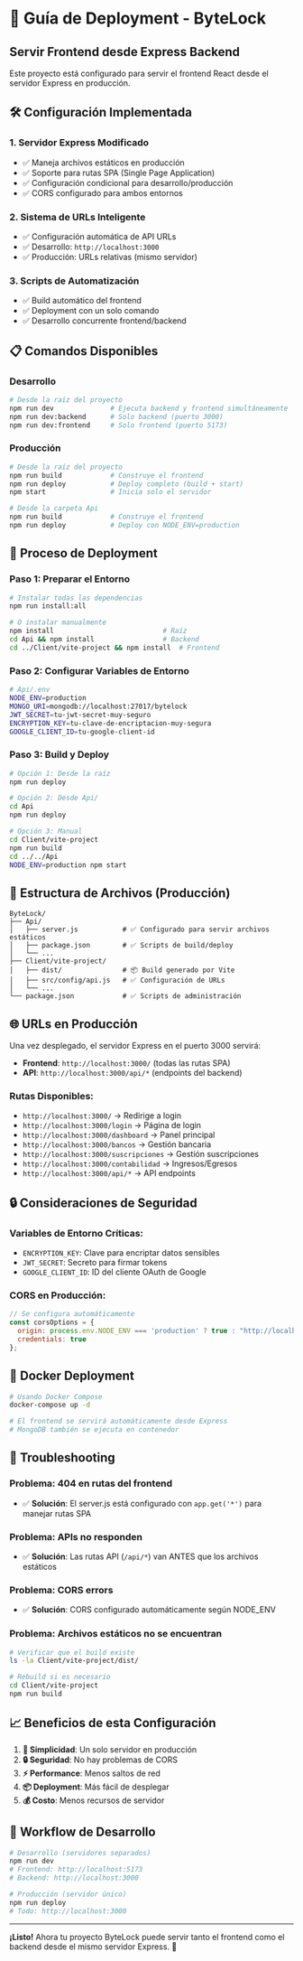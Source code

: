 # 🚀 Guía de Deployment - ByteLock

## Servir Frontend desde Express Backend

Este proyecto está configurado para servir el frontend React desde el servidor Express en producción.

## 🛠️ Configuración Implementada

### 1. **Servidor Express Modificado**
- ✅ Maneja archivos estáticos en producción
- ✅ Soporte para rutas SPA (Single Page Application)
- ✅ Configuración condicional para desarrollo/producción
- ✅ CORS configurado para ambos entornos

### 2. **Sistema de URLs Inteligente**
- ✅ Configuración automática de API URLs
- ✅ Desarrollo: `http://localhost:3000`
- ✅ Producción: URLs relativas (mismo servidor)

### 3. **Scripts de Automatización**
- ✅ Build automático del frontend
- ✅ Deployment con un solo comando
- ✅ Desarrollo concurrente frontend/backend

## 📋 Comandos Disponibles

### **Desarrollo**
```bash
# Desde la raíz del proyecto
npm run dev              # Ejecuta backend y frontend simultáneamente
npm run dev:backend      # Solo backend (puerto 3000)
npm run dev:frontend     # Solo frontend (puerto 5173)
```

### **Producción**
```bash
# Desde la raíz del proyecto
npm run build            # Construye el frontend
npm run deploy           # Deploy completo (build + start)
npm start                # Inicia solo el servidor

# Desde la carpeta Api
npm run build            # Construye el frontend
npm run deploy           # Deploy con NODE_ENV=production
```

## 🔧 Proceso de Deployment

### **Paso 1: Preparar el Entorno**
```bash
# Instalar todas las dependencias
npm run install:all

# O instalar manualmente
npm install                           # Raíz
cd Api && npm install                 # Backend  
cd ../Client/vite-project && npm install  # Frontend
```

### **Paso 2: Configurar Variables de Entorno**
```bash
# Api/.env
NODE_ENV=production
MONGO_URI=mongodb://localhost:27017/bytelock
JWT_SECRET=tu-jwt-secret-muy-seguro
ENCRYPTION_KEY=tu-clave-de-encriptacion-muy-segura
GOOGLE_CLIENT_ID=tu-google-client-id
```

### **Paso 3: Build y Deploy**
```bash
# Opción 1: Desde la raíz
npm run deploy

# Opción 2: Desde Api/
cd Api
npm run deploy

# Opción 3: Manual
cd Client/vite-project
npm run build
cd ../../Api
NODE_ENV=production npm start
```

## 📁 Estructura de Archivos (Producción)

```
ByteLock/
├── Api/
│   ├── server.js           # ✅ Configurado para servir archivos estáticos
│   ├── package.json        # ✅ Scripts de build/deploy
│   └── ...
├── Client/vite-project/
│   ├── dist/               # 📦 Build generado por Vite
│   ├── src/config/api.js   # ✅ Configuración de URLs
│   └── ...
└── package.json            # ✅ Scripts de administración
```

## 🌐 URLs en Producción

Una vez desplegado, el servidor Express en el puerto 3000 servirá:

- **Frontend**: `http://localhost:3000/` (todas las rutas SPA)
- **API**: `http://localhost:3000/api/*` (endpoints del backend)

### **Rutas Disponibles:**
- `http://localhost:3000/` → Redirige a login
- `http://localhost:3000/login` → Página de login
- `http://localhost:3000/dashboard` → Panel principal
- `http://localhost:3000/bancos` → Gestión bancaria
- `http://localhost:3000/suscripciones` → Gestión suscripciones
- `http://localhost:3000/contabilidad` → Ingresos/Egresos
- `http://localhost:3000/api/*` → API endpoints

## 🔒 Consideraciones de Seguridad

### **Variables de Entorno Críticas:**
- `ENCRYPTION_KEY`: Clave para encriptar datos sensibles
- `JWT_SECRET`: Secreto para firmar tokens
- `GOOGLE_CLIENT_ID`: ID del cliente OAuth de Google

### **CORS en Producción:**
```javascript
// Se configura automáticamente
const corsOptions = {
  origin: process.env.NODE_ENV === 'production' ? true : "http://localhost:5173",
  credentials: true
};
```

## 🐳 Docker Deployment

```bash
# Usando Docker Compose
docker-compose up -d

# El frontend se servirá automáticamente desde Express
# MongoDB también se ejecuta en contenedor
```

## 🚨 Troubleshooting

### **Problema: 404 en rutas del frontend**
- ✅ **Solución**: El server.js está configurado con `app.get('*')` para manejar rutas SPA

### **Problema: APIs no responden**
- ✅ **Solución**: Las rutas API (`/api/*`) van ANTES que los archivos estáticos

### **Problema: CORS errors**
- ✅ **Solución**: CORS configurado automáticamente según NODE_ENV

### **Problema: Archivos estáticos no se encuentran**
```bash
# Verificar que el build existe
ls -la Client/vite-project/dist/

# Rebuild si es necesario
cd Client/vite-project
npm run build
```

## 📈 Beneficios de esta Configuración

1. **🎯 Simplicidad**: Un solo servidor en producción
2. **🔒 Seguridad**: No hay problemas de CORS
3. **⚡ Performance**: Menos saltos de red
4. **📦 Deployment**: Más fácil de desplegar
5. **💰 Costo**: Menos recursos de servidor

## 🔄 Workflow de Desarrollo

```bash
# Desarrollo (servidores separados)
npm run dev
# Frontend: http://localhost:5173
# Backend: http://localhost:3000

# Producción (servidor único)
npm run deploy
# Todo: http://localhost:3000
```

---

**¡Listo!** Ahora tu proyecto ByteLock puede servir tanto el frontend como el backend desde el mismo servidor Express. 🚀 